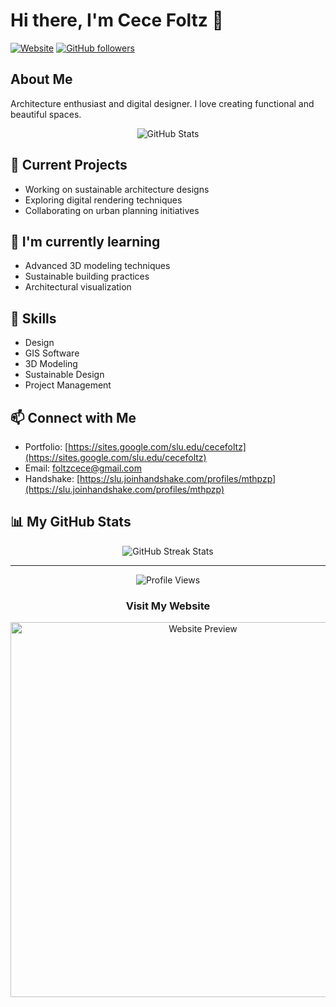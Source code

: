 # Hi there, I'm Cece Foltz 👋

[![Website](https://img.shields.io/badge/Website-Visit-blue)](https://sites.google.com/slu.edu/cecefoltz)
[![GitHub followers](https://img.shields.io/github/followers/cfoltz-arch?label=Follow&style=social)](https://github.com/cfoltz-arch)

## About Me
Architecture enthusiast and digital designer. I love creating functional and beautiful spaces.

<div align="center">
  <img src="https://github-readme-stats.vercel.app/api?username=cfoltz-arch&show_icons=true&theme=prussian" alt="GitHub Stats" />
</div>

## 🔭 Current Projects
- Working on sustainable architecture designs
- Exploring digital rendering techniques
- Collaborating on urban planning initiatives

## 🌱 I'm currently learning
- Advanced 3D modeling techniques
- Sustainable building practices
- Architectural visualization

## 💼 Skills
- Design
- GIS Software
- 3D Modeling
- Sustainable Design
- Project Management

## 📫 Connect with Me
- Portfolio: [https://sites.google.com/slu.edu/cecefoltz](https://sites.google.com/slu.edu/cecefoltz)
- Email: [foltzcece@gmail.com](foltzcece@gmail.com)
- Handshake: [https://slu.joinhandshake.com/profiles/mthpzp](https://slu.joinhandshake.com/profiles/mthpzp)

## 📊 My GitHub Stats

<div align="center">
  <img src="https://github-readme-streak-stats.herokuapp.com/?user=cfoltz-arch&theme=prussian" alt="GitHub Streak Stats" />
</div>

---

<div align="center">
  <img src="https://komarev.com/ghpvc/?username=cfoltz-arch&color=blue" alt="Profile Views" />
</div>

<!-- 
To display your website directly in your GitHub profile, you can embed an image of your website like this:
-->

<div align="center">
  <h3>Visit My Website</h3>
  <a href="https://sites.google.com/slu.edu/cecefoltz">
    <img src="https://i.imgur.com/placeholder.png" alt="Website Preview" width="600" />
  </a>
</div>



